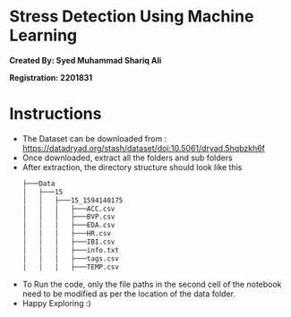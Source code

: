 # Stress Detection Using Machine Learning
**Created By: Syed Muhammad Shariq Ali**

**Registration: 2201831**



# Instructions

* The Dataset can be downloaded from : https://datadryad.org/stash/dataset/doi:10.5061/dryad.5hqbzkh6f
* Once downloaded, extract all the folders and sub folders
* After extraction, the directory structure should look like this
  ```bash
  ├───Data
  │   ├───15
  │   │   ├───15_1594140175
  │   │   │   ├───ACC.csv
  │   │   │   ├───BVP.csv
  │   │   │   ├───EDA.csv
  │   │   │   ├───HR.csv
  │   │   │   ├───IBI.csv
  │   │   │   ├───info.txt
  │   │   │   ├───tags.csv
  │   │   │   ├───TEMP.csv
  ```
* To Run the code, only the file paths in the second cell of the notebook need to be modified as per the location of the data folder.
* Happy Exploring :)
